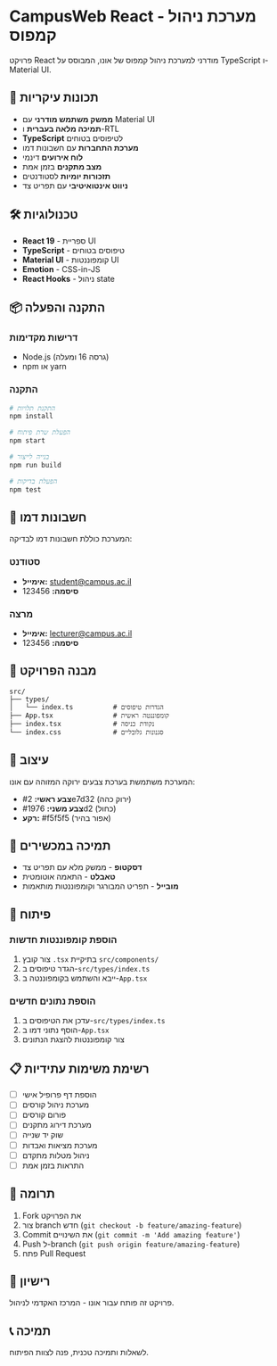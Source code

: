# CampusWeb React - מערכת ניהול קמפוס

פרויקט React מודרני למערכת ניהול קמפוס של אונו, המבוסס על TypeScript ו-Material UI.

## 🚀 תכונות עיקריות

- **ממשק משתמש מודרני** עם Material UI
- **תמיכה מלאה בעברית** ו-RTL
- **TypeScript** לטיפוסים בטוחים
- **מערכת התחברות** עם חשבונות דמו
- **לוח אירועים** דינמי
- **מצב מתקנים** בזמן אמת
- **תזכורות יומיות** לסטודנטים
- **ניווט אינטואיטיבי** עם תפריט צד

## 🛠️ טכנולוגיות

- **React 19** - ספריית UI
- **TypeScript** - טיפוסים בטוחים
- **Material UI** - קומפוננטות UI
- **Emotion** - CSS-in-JS
- **React Hooks** - ניהול state

## 📦 התקנה והפעלה

### דרישות מקדימות
- Node.js (גרסה 16 ומעלה)
- npm או yarn

### התקנה
```bash
# התקנת תלויות
npm install

# הפעלת שרת פיתוח
npm start

# בנייה לייצור
npm run build

# הפעלת בדיקות
npm test
```

## 🔐 חשבונות דמו

המערכת כוללת חשבונות דמו לבדיקה:

### סטודנט
- **אימייל:** student@campus.ac.il
- **סיסמה:** 123456

### מרצה
- **אימייל:** lecturer@campus.ac.il
- **סיסמה:** 123456

## 📁 מבנה הפרויקט

```
src/
├── types/
│   └── index.ts          # הגדרות טיפוסים
├── App.tsx               # קומפוננטה ראשית
├── index.tsx             # נקודת כניסה
└── index.css             # סגנונות גלובליים
```

## 🎨 עיצוב

המערכת משתמשת בערכת צבעים ירוקה המזוהה עם אונו:
- **צבע ראשי:** #2e7d32 (ירוק כהה)
- **צבע משני:** #1976d2 (כחול)
- **רקע:** #f5f5f5 (אפור בהיר)

## 📱 תמיכה במכשירים

- **דסקטופ** - ממשק מלא עם תפריט צד
- **טאבלט** - התאמה אוטומטית
- **מובייל** - תפריט המבורגר וקומפוננטות מותאמות

## 🔧 פיתוח

### הוספת קומפוננטות חדשות
1. צור קובץ `.tsx` בתיקיית `src/components/`
2. הגדר טיפוסים ב-`src/types/index.ts`
3. ייבא והשתמש בקומפוננטה ב-`App.tsx`

### הוספת נתונים חדשים
1. עדכן את הטיפוסים ב-`src/types/index.ts`
2. הוסף נתוני דמו ב-`App.tsx`
3. צור קומפוננטות להצגת הנתונים

## 📋 רשימת משימות עתידיות

- [ ] הוספת דף פרופיל אישי
- [ ] מערכת ניהול קורסים
- [ ] פורום קורסים
- [ ] מערכת דירוג מתקנים
- [ ] שוק יד שנייה
- [ ] מערכת מציאות ואבדות
- [ ] ניהול מטלות מתקדם
- [ ] התראות בזמן אמת

## 🤝 תרומה

1. Fork את הפרויקט
2. צור branch חדש (`git checkout -b feature/amazing-feature`)
3. Commit את השינויים (`git commit -m 'Add amazing feature'`)
4. Push ל-branch (`git push origin feature/amazing-feature`)
5. פתח Pull Request

## 📄 רישיון

פרויקט זה פותח עבור אונו - המרכז האקדמי לניהול.

## 📞 תמיכה

לשאלות ותמיכה טכנית, פנה לצוות הפיתוח.
